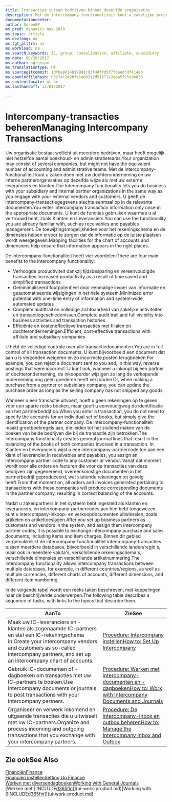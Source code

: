 ```yaml
---
title: Transacties tussen bedrijven binnen dezelfde organisatie
description: Met de intercompany-functionaliteit kunt u zakelijke processen en transacties tussen bedrijven binnen dezelfde organisatie vereenvoudigen.
documentationcenter: 
author: SorenGP
ms.prod: dynamics-nav-2018
ms.topic: article
ms.devlang: na
ms.tgt_pltfrm: na
ms.workload: na
ms.search.keywords: IC, group, consolidation, affiliate, subsidiary
ms.date: 06/20/2017
ms.author: sgroespe
ms.translationtype: HT
ms.sourcegitcommit: 1dfba8b14019991c95f40ffd5f7fbaed5df414eb
ms.openlocfilehash: 0327ac242bfe1e80219d51571c2eaa5f25e9e838
ms.contentlocale: nl-be
ms.lasthandoff: 12/01/2017

---
```

# <a name="managing-intercompany-transactions"></a><span data-ttu-id="0783a-103">Intercompany-transacties beheren</span><span class="sxs-lookup"><span data-stu-id="0783a-103">Managing Intercompany Transactions</span></span>
<span data-ttu-id="0783a-104">Uw organisatie bestaat wellicht uit meerdere bedrijven, maar heeft mogelijk niet hetzelfde aantal boekhoud- en administratieteams.</span><span class="sxs-lookup"><span data-stu-id="0783a-104">Your organization may consist of several companies, but might not have the equivalent number of accounting and administrative teams.</span></span> <span data-ttu-id="0783a-105">Met de intercompany-functionaliteit kunt u zaken doen met uw dochteronderneming en uw interne partnerorganisaties op dezelfde wijze als met uw externe leveranciers en klanten.</span><span class="sxs-lookup"><span data-stu-id="0783a-105">The Intercompany functionality lets you do business with your subsidiary and internal partner organizations in the same way as you engage with your external vendors and customers.</span></span> <span data-ttu-id="0783a-106">U geeft de intercompany-transactiegegevens slechts eenmaal op in de relevante documenten.</span><span class="sxs-lookup"><span data-stu-id="0783a-106">You enter intercompany transaction information only once in the appropriate documents.</span></span> <span data-ttu-id="0783a-107">U kunt de functies gebruiken waarmee u al vertrouwd bent, zoals Klanten en Leveranciers.</span><span class="sxs-lookup"><span data-stu-id="0783a-107">You can use the functionality you are already familiar with, such as receivables and payables management.</span></span> <span data-ttu-id="0783a-108">De toewijzingsmogelijkheden voor het rekeningschema en de dimensies helpen ervoor te zorgen dat de informatie op de juiste plaatsen wordt weergegeven.</span><span class="sxs-lookup"><span data-stu-id="0783a-108">Mapping facilities for the chart of accounts and dimensions help ensure that information appears in the right places.</span></span>  

<span data-ttu-id="0783a-109">De intercompany-functionaliteit heeft vier voordelen:</span><span class="sxs-lookup"><span data-stu-id="0783a-109">There are four main benefits to the Intercompany functionality:</span></span>  

- <span data-ttu-id="0783a-110">Verhoogde productiviteit dankzij tijdsbesparing en vereenvoudigde transacties.</span><span class="sxs-lookup"><span data-stu-id="0783a-110">Increased productivity as a result of time saved and simplified transactions</span></span>  
- <span data-ttu-id="0783a-111">Geminimaliseerd foutpotentieel door eenmalige invoer van informatie en geautomatiseerde wijzigingen in het hele systeem.</span><span class="sxs-lookup"><span data-stu-id="0783a-111">Minimized error potential with one-time entry of information and system-wide, automated updates</span></span>  
- <span data-ttu-id="0783a-112">Complete audittrail en volledige zichtbaarheid van zakelijke activiteiten en transactiegeschiedenissen.</span><span class="sxs-lookup"><span data-stu-id="0783a-112">Complete audit trail and full visibility into business activities and transaction histories</span></span>  
- <span data-ttu-id="0783a-113">Efficiënte en kosteneffectieve transacties met filialen en dochterondernemingen.</span><span class="sxs-lookup"><span data-stu-id="0783a-113">Efficient, cost-effective transactions with affiliate and subsidiary companies</span></span>  

<span data-ttu-id="0783a-114">U hebt de volledige controle over alle transactiedocumenten.</span><span class="sxs-lookup"><span data-stu-id="0783a-114">You are in full control of all transaction documents.</span></span> <span data-ttu-id="0783a-115">U kunt bijvoorbeeld een document dat aan u is verzonden weigeren en zo incorrecte posten terugboeken.</span><span class="sxs-lookup"><span data-stu-id="0783a-115">For example, you can reject a document sent to you and, in this way, reverse postings that were incorrect.</span></span> <span data-ttu-id="0783a-116">U kunt ook, wanneer u inkoopt bij een partner of dochteronderneming, de inkooporder wijzigen zo lang de verkopende onderneming nog geen goederen heeft verzonden.</span><span class="sxs-lookup"><span data-stu-id="0783a-116">Or, when making a purchase from a partner or subsidiary company, you can update the purchase order as long as the selling company has not shipped any goods.</span></span>  

<span data-ttu-id="0783a-117">Wanneer u een transactie uitvoert, hoeft u geen rekeningen op te geven voor een aparte reeks boeken, maar geeft u eenvoudigweg de identificatie van het partnerbedrijf op.</span><span class="sxs-lookup"><span data-stu-id="0783a-117">When you enter a transaction, you do not need to specify the accounts for an individual set of books, but simply give the identification of the partner company.</span></span> <span data-ttu-id="0783a-118">De intercompany-functionaliteit maakt grootboekregels aan, die leiden tot het sluitend maken van de boeken van beide bedrijven die bij de transactie zijn betrokken.</span><span class="sxs-lookup"><span data-stu-id="0783a-118">The Intercompany functionality creates general journal lines that result in the balancing of the books of both companies involved in a transaction.</span></span> <span data-ttu-id="0783a-119">In Klanten en Leveranciers wijst u een intercompany-partnercode toe aan een klant of leverancier.</span><span class="sxs-lookup"><span data-stu-id="0783a-119">In receivables and payables, you assign an intercompany partner code to any customer or vendor.</span></span> <span data-ttu-id="0783a-120">Vanaf dat moment wordt voor alle orders en facturen die voor de transacties van deze bedrijven zijn gegenereerd, overeenkomstige documenten in het partnerbedrijf geproduceerd, wat sluitende rekeningen tot gevolg heeft.</span><span class="sxs-lookup"><span data-stu-id="0783a-120">From that moment on, all orders and invoices generated pertaining to transactions with these companies will produce corresponding documents in the partner company, resulting in correct balancing of the accounts.</span></span>  

 <span data-ttu-id="0783a-121">Nadat u zakenpartners in het systeem hebt ingesteld als klanten en leveranciers, en intercompany-partnercodes aan hen hebt toegewezen, kunt u intercompany-inkoop- en verkoopdocumenten uitwisselen, zoals artikelen en artikeltoeslagen.</span><span class="sxs-lookup"><span data-stu-id="0783a-121">After you set up business partners as customers and vendors in the system, and assign them intercompany partner codes, it is possible to exchange intercompany purchase and sales documents, including items and item charges.</span></span> <span data-ttu-id="0783a-122">Binnen dit gebied vergemakkelijkt de intercompany-functionaliteit intercompany-transacties tussen meerdere databases, bijvoorbeeld in verschillende landen/regio's, maar ook in meerdere valuta's, verschillende rekeningschema's, verschillende dimensies en verschillende artikelnummering.</span><span class="sxs-lookup"><span data-stu-id="0783a-122">The Intercompany functionality allows intercompany transactions between multiple databases, for example, in different countries/regions, as well as multiple currencies, different charts of accounts, different dimensions, and different item numbering.</span></span>  

<span data-ttu-id="0783a-123">In de volgende tabel wordt een reeks taken beschreven, met koppelingen naar de beschrijvende onderwerpen.</span><span class="sxs-lookup"><span data-stu-id="0783a-123">The following table describes a sequence of tasks, with links to the topics that describe them.</span></span>

 |<span data-ttu-id="0783a-124">Aan</span><span class="sxs-lookup"><span data-stu-id="0783a-124">To</span></span> |<span data-ttu-id="0783a-125">Zie</span><span class="sxs-lookup"><span data-stu-id="0783a-125">See</span></span>|
 |---|---|
 |<span data-ttu-id="0783a-126">Maak uw IC-leveranciers en -klanten als zogenaamde IC-partners en stel een IC-rekeningschema in.</span><span class="sxs-lookup"><span data-stu-id="0783a-126">Create your intercompany vendors and customers as so-called intercompany partners, and set up an intercompany chart of accounts.</span></span>|[<span data-ttu-id="0783a-127">Procedure: Intercompany instellen</span><span class="sxs-lookup"><span data-stu-id="0783a-127">How to: Set Up Intercompany</span></span>](intercompany-how-setup.md)|
 |<span data-ttu-id="0783a-128">Gebruik IC-documenten of -dagboeken om transacties met uw IC-partners te boeken.</span><span class="sxs-lookup"><span data-stu-id="0783a-128">Use intercompany documents or journals to post transactions with your intercompany partners.</span></span>|[<span data-ttu-id="0783a-129">Procedure: Werken met intercompany-documenten en -dagboeken</span><span class="sxs-lookup"><span data-stu-id="0783a-129">How to: Work with Intercompany Documents and Journals</span></span>](intercompany-how-work-documents-journals.md)|
 |<span data-ttu-id="0783a-130">Organiseer en verwerk inkomend en uitgaande transacties die u uitwisselt met uw IC-partners.</span><span class="sxs-lookup"><span data-stu-id="0783a-130">Organize and process incoming and outgoing transactions that you exchange with your intercompany partners.</span></span>|[<span data-ttu-id="0783a-131">Procedure: De intercompany-inbox en outbox beheren</span><span class="sxs-lookup"><span data-stu-id="0783a-131">How to: Manage the Intercompany Inbox and Outbox</span></span>](intercompany-how-manage-intercompany-inbox.md)|

## <a name="see-also"></a><span data-ttu-id="0783a-132">Zie ook</span><span class="sxs-lookup"><span data-stu-id="0783a-132">See Also</span></span>
[<span data-ttu-id="0783a-133">Financiën</span><span class="sxs-lookup"><span data-stu-id="0783a-133">Finance</span></span>](finance.md)  
[<span data-ttu-id="0783a-134">Financiën instellen</span><span class="sxs-lookup"><span data-stu-id="0783a-134">Setting Up Finance</span></span>](finance-setup-finance.md)  
[<span data-ttu-id="0783a-135">Werken met diversendagboeken</span><span class="sxs-lookup"><span data-stu-id="0783a-135">Working with General Journals</span></span>](ui-work-general-journals.md)  
<span data-ttu-id="0783a-136">[Werken met [!INCLUDE[d365fin](includes/d365fin_md.md)]](ui-work-product.md)</span><span class="sxs-lookup"><span data-stu-id="0783a-136">[Working with [!INCLUDE[d365fin](includes/d365fin_md.md)]](ui-work-product.md)</span></span>

